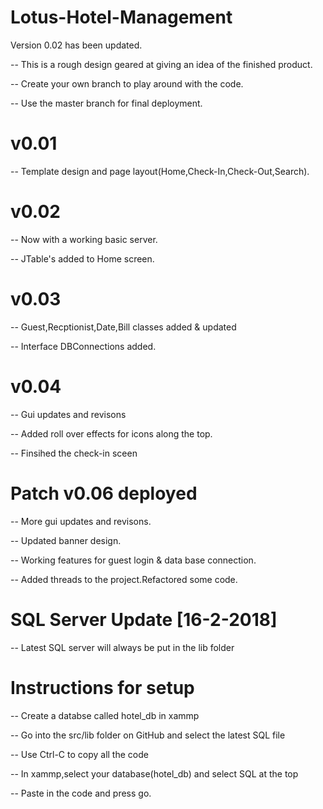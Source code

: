 # Lotus-Hotel-Management

 Version 0.02 has been updated.
 
 -- This is a rough design geared at giving an idea of the finished product.
 
 -- Create your own branch to play around with the code.
 
 -- Use the master branch for final deployment.
 
 # v0.01 
   -- Template design and page layout(Home,Check-In,Check-Out,Search).

 
 # v0.02
   -- Now with a working basic server.
   
   -- JTable's added to Home screen.
   
 # v0.03
  -- Guest,Recptionist,Date,Bill classes added & updated
   
  -- Interface DBConnections added.
  
   # v0.04
  -- Gui updates and revisons
   
  -- Added roll over effects for icons along the top.
  
  -- Finsihed the check-in sceen
  
  # Patch v0.06 deployed
  -- More gui updates and revisons.
   
  -- Updated banner design.
  
  -- Working features for guest login & data base connection.
  
  -- Added threads to the project.Refactored some code.

# SQL Server Update [16-2-2018]
  -- Latest SQL server will always be put in the lib folder
# Instructions for setup   
  -- Create a databse called hotel_db in xammp
  
  -- Go into the src/lib folder on GitHub and select the latest SQL file
  
  -- Use Ctrl-C to copy all the code
  
  -- In xammp,select your database(hotel_db) and select SQL at the top
  
  -- Paste in the code and press go.
